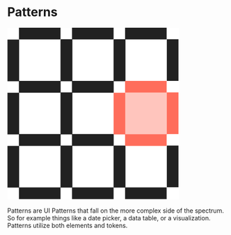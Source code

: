 # Patterns

![representation](../assets/icons/pattern.svg)

Patterns are UI Patterns that fall on the more complex side of the spectrum. So for example things like a date picker, a data table, or a visualization. Patterns utilize both elements and tokens.
